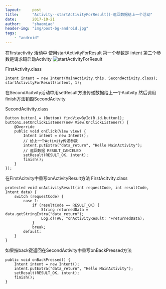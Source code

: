 ```yaml
---
layout:     post
title:      "Activity--startActivityForResult()-返回数据给上一个活动"
date:       2017-10-21
author:     "shaomiao"
header-img: "img/post-bg-android.jpg"
tags:
    - "android"
---
```

在firstactivity 活动中  使用startActivityForResult 第一个参数是 intent  第二个参数是请求码启动Activity
![startActivityForResult](http://upload-images.jianshu.io/upload_images/2590671-446b2760febbb0c0.png?imageMogr2/auto-orient/strip%7CimageView2/2/w/1240)

FirstActivity.class

	Intent intent = new Intent(MainActivity.this, SecondActivity.class);
	startActivityForResult(intent, 1);


在SecondAcitvity活动中用setResult方法传递数据给上一个Acitvity 然后调用finish方法销毁SecondAcitvity

SecondAcitvity.class

	Button button1 = (Button) findViewById(R.id.button1);
	button1.setOnClickListener(new View.OnClickListener() {
		@Override
		public void onClick(View view) {
			Intent intent = new Intent();
			// 给上一个Activity传递参数
			intent.putExtra("data_return", "Hello MainActivity");
			// 返回数据 RESULT_CANCELED
			setResult(RESULT_OK, intent);
			finish();
		}
	});

在FirstAcitvity中重写onActivityResult方法
FirstAcitvity.class

	protected void onActivityResult(int requestCode, int resultCode, Intent data) {
		switch (requestCode) {
			case 1:
				if (resultCode == RESULT_OK) {
					String returnedData = data.getStringExtra("data_return");
					Log.d(TAG, "onActivityResult: "+returnedData);
				}
				break;
			default:
		}
	}



如果按back键返回在SecondActivity中重写onBackPressed方法

	public void onBackPressed() {
		Intent intent = new Intent();
		intent.putExtra("data_return", "Hello MainActivity");
		setResult(RESULT_OK, intent);
		finish();
	}
